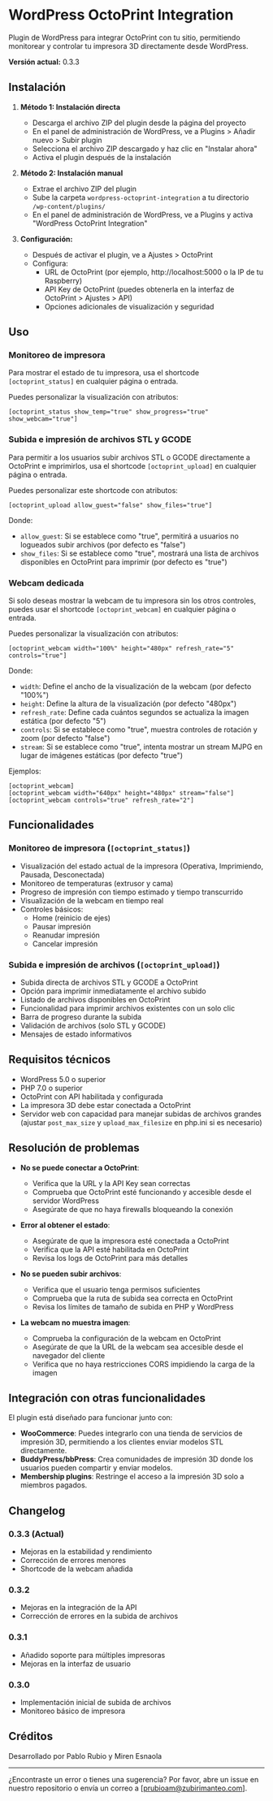 # WordPress OctoPrint Integration

Plugin de WordPress para integrar OctoPrint con tu sitio, permitiendo monitorear y controlar tu impresora 3D directamente desde WordPress.

**Versión actual:** 0.3.3

## Instalación

1. **Método 1: Instalación directa**
   - Descarga el archivo ZIP del plugin desde la página del proyecto
   - En el panel de administración de WordPress, ve a Plugins > Añadir nuevo > Subir plugin
   - Selecciona el archivo ZIP descargado y haz clic en "Instalar ahora"
   - Activa el plugin después de la instalación

2. **Método 2: Instalación manual**
   - Extrae el archivo ZIP del plugin
   - Sube la carpeta `wordpress-octoprint-integration` a tu directorio `/wp-content/plugins/`
   - En el panel de administración de WordPress, ve a Plugins y activa "WordPress OctoPrint Integration"

3. **Configuración:**
   - Después de activar el plugin, ve a Ajustes > OctoPrint
   - Configura:
     - URL de OctoPrint (por ejemplo, http://localhost:5000 o la IP de tu Raspberry)
     - API Key de OctoPrint (puedes obtenerla en la interfaz de OctoPrint > Ajustes > API)
     - Opciones adicionales de visualización y seguridad

## Uso

### Monitoreo de impresora

Para mostrar el estado de tu impresora, usa el shortcode `[octoprint_status]` en cualquier página o entrada.

Puedes personalizar la visualización con atributos:

```
[octoprint_status show_temp="true" show_progress="true" show_webcam="true"]
```

### Subida e impresión de archivos STL y GCODE

Para permitir a los usuarios subir archivos STL o GCODE directamente a OctoPrint e imprimirlos, usa el shortcode `[octoprint_upload]` en cualquier página o entrada.

Puedes personalizar este shortcode con atributos:

```
[octoprint_upload allow_guest="false" show_files="true"]
```

Donde:
- `allow_guest`: Si se establece como "true", permitirá a usuarios no logueados subir archivos (por defecto es "false")
- `show_files`: Si se establece como "true", mostrará una lista de archivos disponibles en OctoPrint para imprimir (por defecto es "true")

### Webcam dedicada

Si solo deseas mostrar la webcam de tu impresora sin los otros controles, puedes usar el shortcode `[octoprint_webcam]` en cualquier página o entrada.

Puedes personalizar la visualización con atributos:

```
[octoprint_webcam width="100%" height="480px" refresh_rate="5" controls="true"]
```

Donde:
- `width`: Define el ancho de la visualización de la webcam (por defecto "100%")
- `height`: Define la altura de la visualización (por defecto "480px")
- `refresh_rate`: Define cada cuántos segundos se actualiza la imagen estática (por defecto "5")
- `controls`: Si se establece como "true", muestra controles de rotación y zoom (por defecto "false")
- `stream`: Si se establece como "true", intenta mostrar un stream MJPG en lugar de imágenes estáticas (por defecto "true")

Ejemplos:
```
[octoprint_webcam] 
[octoprint_webcam width="640px" height="480px" stream="false"] 
[octoprint_webcam controls="true" refresh_rate="2"]
```

## Funcionalidades

### Monitoreo de impresora (`[octoprint_status]`)
- Visualización del estado actual de la impresora (Operativa, Imprimiendo, Pausada, Desconectada)
- Monitoreo de temperaturas (extrusor y cama)
- Progreso de impresión con tiempo estimado y tiempo transcurrido
- Visualización de la webcam en tiempo real
- Controles básicos:
  - Home (reinicio de ejes)
  - Pausar impresión
  - Reanudar impresión
  - Cancelar impresión

### Subida e impresión de archivos (`[octoprint_upload]`)
- Subida directa de archivos STL y GCODE a OctoPrint
- Opción para imprimir inmediatamente el archivo subido
- Listado de archivos disponibles en OctoPrint
- Funcionalidad para imprimir archivos existentes con un solo clic
- Barra de progreso durante la subida
- Validación de archivos (solo STL y GCODE)
- Mensajes de estado informativos

## Requisitos técnicos

- WordPress 5.0 o superior
- PHP 7.0 o superior
- OctoPrint con API habilitada y configurada
- La impresora 3D debe estar conectada a OctoPrint
- Servidor web con capacidad para manejar subidas de archivos grandes (ajustar `post_max_size` y `upload_max_filesize` en php.ini si es necesario)

## Resolución de problemas

- **No se puede conectar a OctoPrint**: 
  - Verifica que la URL y la API Key sean correctas
  - Comprueba que OctoPrint esté funcionando y accesible desde el servidor WordPress
  - Asegúrate de que no haya firewalls bloqueando la conexión

- **Error al obtener el estado**: 
  - Asegúrate de que la impresora esté conectada a OctoPrint
  - Verifica que la API esté habilitada en OctoPrint
  - Revisa los logs de OctoPrint para más detalles

- **No se pueden subir archivos**: 
  - Verifica que el usuario tenga permisos suficientes
  - Comprueba que la ruta de subida sea correcta en OctoPrint
  - Revisa los límites de tamaño de subida en PHP y WordPress

- **La webcam no muestra imagen**: 
  - Comprueba la configuración de la webcam en OctoPrint
  - Asegúrate de que la URL de la webcam sea accesible desde el navegador del cliente
  - Verifica que no haya restricciones CORS impidiendo la carga de la imagen

## Integración con otras funcionalidades

El plugin está diseñado para funcionar junto con:

- **WooCommerce**: Puedes integrarlo con una tienda de servicios de impresión 3D, permitiendo a los clientes enviar modelos STL directamente.
- **BuddyPress/bbPress**: Crea comunidades de impresión 3D donde los usuarios pueden compartir y enviar modelos.
- **Membership plugins**: Restringe el acceso a la impresión 3D solo a miembros pagados.

## Changelog

### 0.3.3 (Actual)
- Mejoras en la estabilidad y rendimiento
- Corrección de errores menores
- Shortcode de la webcam añadida

### 0.3.2
- Mejoras en la integración de la API
- Corrección de errores en la subida de archivos

### 0.3.1
- Añadido soporte para múltiples impresoras
- Mejoras en la interfaz de usuario

### 0.3.0
- Implementación inicial de subida de archivos
- Monitoreo básico de impresora

## Créditos

Desarrollado por Pablo Rubio y Miren Esnaola

---

¿Encontraste un error o tienes una sugerencia? Por favor, abre un issue en nuestro repositorio o envía un correo a [prubioam@zubirimanteo.com].
